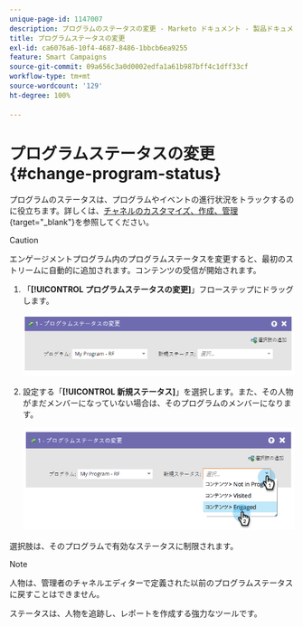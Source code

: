 ```yaml
---
unique-page-id: 1147007
description: プログラムのステータスの変更 - Marketo ドキュメント - 製品ドキュメント
title: プログラムステータスの変更
exl-id: ca6076a6-10f4-4687-8486-1bbcb6ea9255
feature: Smart Campaigns
source-git-commit: 09a656c3a0d0002edfa1a61b987bff4c1dff33cf
workflow-type: tm+mt
source-wordcount: '129'
ht-degree: 100%

---
```


# プログラムステータスの変更 {#change-program-status}

プログラムのステータスは、プログラムやイベントの進行状況をトラックするのに役立ちます。詳しくは、[チャネルのカスタマイズ、作成、管理](/help/marketo/product-docs/administration/tags/create-a-program-channel.md){target="_blank"}を参照してください。

>[!CAUTION]
>
>エンゲージメントプログラム内のプログラムステータスを変更すると、最初のストリームに自動的に追加されます。コンテンツの受信が開始されます。

1. 「**[!UICONTROL プログラムステータスの変更]**」フローステップにドラッグします。

   ![](assets/change-program-status-1.png)

1. 設定する「**[!UICONTROL 新規ステータス]**」を選択します。また、その人物がまだメンバーになっていない場合は、そのプログラムのメンバーになります。

   ![](assets/change-program-status-2.png)

選択肢は、そのプログラムで有効なステータスに制限されます。

>[!NOTE]
>
>人物は、管理者のチャネルエディターで定義された以前のプログラムステータスに戻すことはできません。

ステータスは、人物を追跡し、レポートを作成する強力なツールです。
